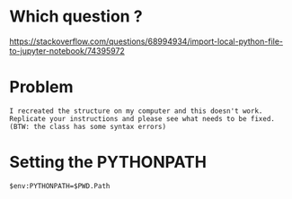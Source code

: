 # Which question ?
https://stackoverflow.com/questions/68994934/import-local-python-file-to-jupyter-notebook/74395972

# Problem
```
I recreated the structure on my computer and this doesn't work. Replicate your instructions and please see what needs to be fixed. (BTW: the class has some syntax errors) 
```

# Setting the PYTHONPATH
```
$env:PYTHONPATH=$PWD.Path
```